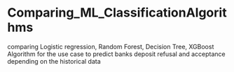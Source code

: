 # Comparing_ML_ClassificationAlgorithms
comparing Logistic regression, Random Forest, Decision Tree, XGBoost Algorithm for the use case to predict banks deposit refusal and acceptance depending on the historical data
